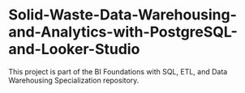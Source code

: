 # Solid-Waste-Data-Warehousing-and-Analytics-with-PostgreSQL-and-Looker-Studio
This project is part of the BI Foundations with SQL, ETL, and Data Warehousing Specialization repository.
